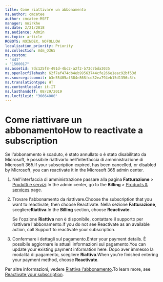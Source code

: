 ```yaml
---
title: Come riattivare un abbonamento
ms.author: cmcatee
author: cmcatee-MSFT
manager: mnirkhe
ms.date: 2/21/2018
ms.audience: Admin
ms.topic: article
ROBOTS: NOINDEX, NOFOLLOW
localization_priority: Priority
ms.collection: Adm_O365
ms.custom:
- "441"
- "1500017"
ms.assetid: 7dc125f8-491d-4bc2-a2f2-b73c7bda3035
ms.openlocfilehash: 62f7af474db4eb99563744cfe266e1eac92bf53d
ms.sourcegitcommit: b3e55405af384e868fcd32ea794eb15d1356c3fc
ms.translationtype: HT
ms.contentlocale: it-IT
ms.lasthandoff: 08/29/2019
ms.locfileid: "36664000"
---
```

# <a name="how-to-reactivate-a-subscription"></a><span data-ttu-id="334a5-102">Come riattivare un abbonamento</span><span class="sxs-lookup"><span data-stu-id="334a5-102">How to reactivate a subscription</span></span>

<span data-ttu-id="334a5-103">Se l'abbonamento è scaduto, è stato annullato o è stato disabilitato da Microsoft, è possibile riattivarlo nell'interfaccia di amministrazione di Microsoft 365.</span><span class="sxs-lookup"><span data-stu-id="334a5-103">If your subscription expired, has been cancelled, or disabled by Microsoft, you can reactivate it in the Microsoft 365 admin center.</span></span>
  
1. <span data-ttu-id="334a5-104">Nell'interfaccia di amministrazione passare alla pagina **Fatturazione** \> [Prodotti e servizi](https://go.microsoft.com/fwlink/p/?linkid=842054).</span><span class="sxs-lookup"><span data-stu-id="334a5-104">In the admin center, go to the **Billing** \> [Products & services](https://go.microsoft.com/fwlink/p/?linkid=842054) page.</span></span>

2. <span data-ttu-id="334a5-105">Trovare l'abbonamento da riattivare.</span><span class="sxs-lookup"><span data-stu-id="334a5-105">Choose the subscription that you want to reactivate, then choose Reactivate.</span></span> <span data-ttu-id="334a5-106">Nella sezione **Fatturazione**, scegliere**Riattiva**.</span><span class="sxs-lookup"><span data-stu-id="334a5-106">In the **Billing** section, choose **Reactivate**.</span></span>

    <span data-ttu-id="334a5-107">Se l'opzione **Riattiva** non è disponibile, contattare il supporto per riattivare l'abbonamento.</span><span class="sxs-lookup"><span data-stu-id="334a5-107">If you do not see Reactivate as an available action, call Support to reactivate your subscription.</span></span>

3. <span data-ttu-id="334a5-108">Confermare i dettagli sul pagamento.</span><span class="sxs-lookup"><span data-stu-id="334a5-108">Enter your payment details.</span></span> <span data-ttu-id="334a5-109">È possibile aggiornare le attuali informazioni sul pagamento.</span><span class="sxs-lookup"><span data-stu-id="334a5-109">You can update your existing payment information here.</span></span> <span data-ttu-id="334a5-110">Dopo aver immesso la modalità di pagamento, scegliere **Riattiva**.</span><span class="sxs-lookup"><span data-stu-id="334a5-110">When you're finished entering your payment method, choose **Reactivate**.</span></span>

<span data-ttu-id="334a5-111">Per altre informazioni, vedere [Riattiva l'abbonamento](https://docs.microsoft.com/office365/admin/subscriptions-and-billing/reactivate-your-subscription).</span><span class="sxs-lookup"><span data-stu-id="334a5-111">To learn more, see [Reactivate your subscription](https://docs.microsoft.com/office365/admin/subscriptions-and-billing/reactivate-your-subscription).</span></span>